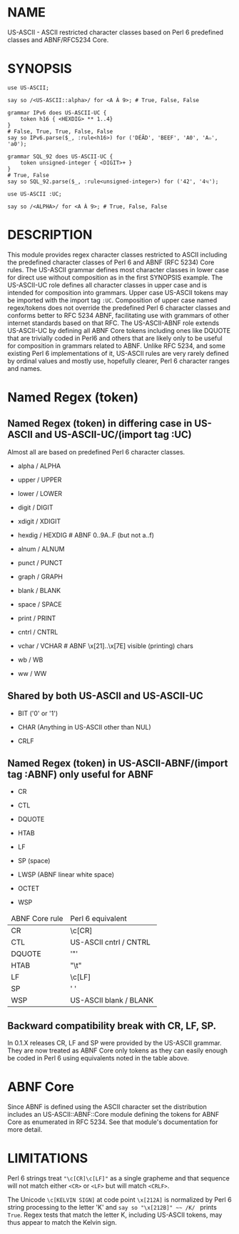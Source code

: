 NAME
====

US-ASCII - ASCII restricted character classes based on Perl 6 predefined classes and ABNF/RFC5234 Core.

SYNOPSIS
========

```perl6
use US-ASCII;

say so /<US-ASCII::alpha>/ for <A À 9>; # True, False, False

grammar IPv6 does US-ASCII-UC {
    token h16 { <HEXDIG> ** 1..4}
}
# False, True, True, False, False
say so IPv6.parse($_, :rule<h16>) for ('DÉÃD', 'BEEF', 'A0', 'A๐', 'a0');

grammar SQL_92 does US-ASCII-UC {
    token unsigned-integer { <DIGIT>+ }
}
# True, False
say so SQL_92.parse($_, :rule<unsigned-integer>) for ('42', '4૫');
```

```perl6
use US-ASCII :UC;

say so /<ALPHA>/ for <A À 9>; # True, False, False
```

DESCRIPTION
===========

This module provides regex character classes restricted to ASCII including the predefined character classes of Perl 6 and ABNF (RFC 5234) Core rules. The US-ASCII grammar defines most character classes in lower case for direct use without composition as in the first SYNOPSIS example. The US-ASCII-UC role defines all character classes in upper case and is intended for composition into grammars. Upper case US-ASCII tokens may be imported with the import tag `:UC`. Composition of upper case named regex/tokens does not override the predefined Perl 6 character classes and conforms better to RFC 5234 ABNF, facilitating use with grammars of other internet standards based on that RFC. The US-ASCII-ABNF role extends US-ASCII-UC by defining all ABNF Core tokens including ones like DQUOTE that are trivially coded in Perl6 and others that are likely only to be useful for composition in grammars related to ABNF. Unlike RFC 5234, and some existing Perl 6 implementations of it, US-ASCII rules are very rarely defined by ordinal values and mostly use, hopefully clearer, Perl 6 character ranges and names.

Named Regex (token)
===================

Named Regex (token) in differing case in US-ASCII and US-ASCII-UC/(import tag :UC)
----------------------------------------------------------------------------------

Almost all are based on predefined Perl 6 character classes.

  * alpha / ALPHA

  * upper / UPPER

  * lower / LOWER

  * digit / DIGIT

  * xdigit / XDIGIT

  * hexdig / HEXDIG # ABNF 0..9A..F (but not a..f)

  * alnum / ALNUM

  * punct / PUNCT

  * graph / GRAPH

  * blank / BLANK

  * space / SPACE

  * print / PRINT

  * cntrl / CNTRL

  * vchar / VCHAR # ABNF \x[21]..\x[7E] visible (printing) chars

  * wb / WB

  * ww / WW

Shared by both US-ASCII and US-ASCII-UC
---------------------------------------

  * BIT ('0' or '1')

  * CHAR (Anything in US-ASCII other than NUL)

  * CRLF

Named Regex (token) in US-ASCII-ABNF/(import tag :ABNF) only useful for ABNF
----------------------------------------------------------------------------

  * CR

  * CTL

  * DQUOTE

  * HTAB

  * LF

  * SP (space)

  * LWSP (ABNF linear white space)

  * OCTET

  * WSP

<table>
  <thead>
    <tr>
      <td>ABNF Core rule</td>
      <td>Perl 6 equivalent</td>
    </tr>
  </thead>
  <tr>
    <td>CR</td>
    <td>\c[CR]</td>
  </tr>
  <tr>
    <td>CTL</td>
    <td>US-ASCII cntrl / CNTRL</td>
  </tr>
  <tr>
    <td>DQUOTE</td>
    <td>'"'</td>
  </tr>
  <tr>
    <td>HTAB</td>
    <td>"\t"</td>
  </tr>
  <tr>
    <td>LF</td>
    <td>\c[LF]</td>
  </tr>
  <tr>
    <td>SP</td>
    <td>' '</td>
  </tr>
  <tr>
    <td>WSP</td>
    <td>US-ASCII blank / BLANK</td>
  </tr>
</table>

Backward compatibility break with CR, LF, SP.
---------------------------------------------

In 0.1.X releases CR, LF and SP were provided by the US-ASCII grammar. They are now treated as ABNF Core only tokens as they can easily enough be coded in Perl 6 using equivalents noted in the table above.

ABNF Core
=========

Since ABNF is defined using the ASCII character set the distribution includes an US-ASCII::ABNF::Core module defining the tokens for ABNF Core as enumerated in RFC 5234. See that module's documentation for more detail.

LIMITATIONS
===========

Perl 6 strings treat `"\c[CR]\c[LF]"` as a single grapheme and that sequence will not match either `<CR>` or `<LF>` but will match `<CRLF>`.

The Unicode `\c[KELVIN SIGN]` at code point `\x[212A]` is normalized by Perl 6 string processing to the letter 'K' and `say so "\x[212B]" ~~ /K/ ` prints `True`. Regex tests that match the letter K, including US-ASCII tokens, may thus appear to match the Kelvin sign.
